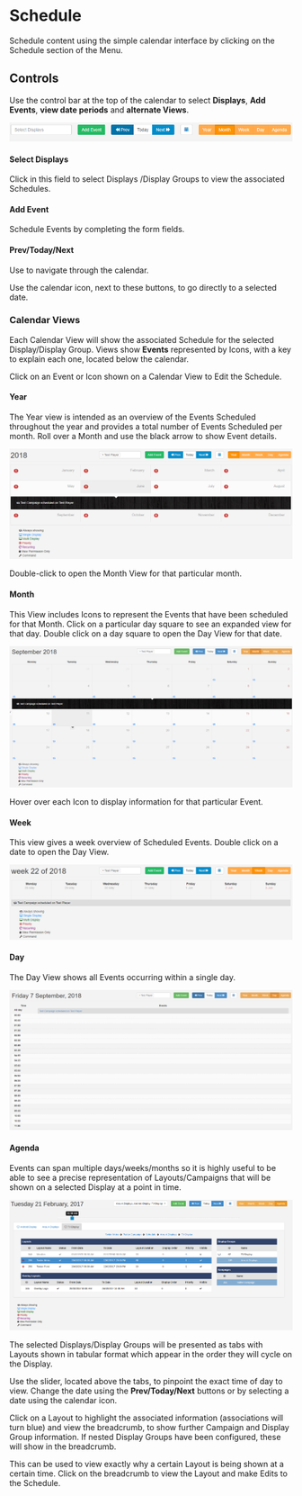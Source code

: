 <!--toc=scheduling-->

# Schedule

Schedule content using the simple calendar interface by clicking on the Schedule section of the Menu. 

## Controls

Use the control bar at the top of the calendar to select **Displays**, **Add Events**, **view date periods** and **alternate Views**.

![Schedule Controls](img/schedule_controls.png)

#### **Select Displays**

Click in this field to select Displays /Display Groups to view the associated Schedules.

#### **Add Event**

Schedule Events by completing the form fields.

#### **Prev/Today/Next**

Use to navigate through the calendar.

<tip>
Use the calendar icon, next to these buttons, to go directly to a selected date.
</tip>

### Calendar Views

Each Calendar View will show the associated Schedule for the selected Display/Display Group. Views show **Events** represented by Icons, with a key to explain each one, located below the calendar. 

<tip>
Click on an Event or Icon shown on a Calendar View to Edit the Schedule.
 </tip>

#### **Year**

The Year view is intended as an overview of the Events Scheduled throughout the year and provides a total number of Events Scheduled per month. Roll over a Month and use the black arrow to show Event details.

![Schedule Year View](img/schedule_year_view.png)

<tip>
Double-click to open the Month View for that particular month.
</tip>

#### **Month**

This View includes Icons to represent the Events that have been scheduled for that Month. Click on a particular day square to see an expanded view for that day. Double click on a day square to open the Day View for that date.

![Schedule Month View](img/schedule_month_view.png)

<tip>
Hover over each Icon to display information for that particular Event.
</tip>

#### **Week**

This view gives a week overview of Scheduled Events. Double click on a date to open the Day View.

![Schedule Week View](img/scheduled_week_view.png)

#### **Day**

The Day View shows all Events occurring within a single day.

![Schedule Day View](img/schedule_day_view.png)

#### **Agenda**

Events can span multiple days/weeks/months so it is highly useful to be able to see a precise representation of Layouts/Campaigns that will be shown on a selected Display at a point in time.

![Agenda View](img/scheduling_calendar_agenda.png)

The selected Displays/Display Groups will be presented as tabs with Layouts shown in tabular format which appear in the order they will cycle on the Display.

Use the slider, located above the tabs, to pinpoint the exact time of day to view. Change the date using the **Prev/Today/Next** buttons or by selecting a date using the calendar icon.

Click on a Layout to highlight the associated information (associations will turn blue) and view the breadcrumb, to show further Campaign and Display Group information. If nested Display Groups have been configured, these will show in the breadcrumb.

<tip>
This can be used to view exactly why a certain Layout is being shown at a certain time.
</tip>

<tip>
Click on the breadcrumb to view the Layout and make Edits to the Schedule.
</tip>